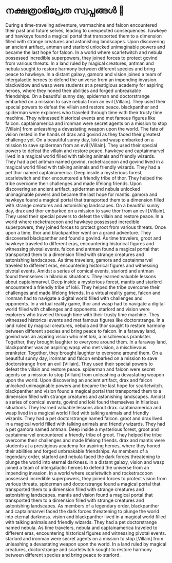 # നക്ഷത്രാഭിപ്രേത സ്വപ്നങ്ങൾ :basketball: 

During a time-traveling adventure, warmachine and falcon encountered their past and future selves, leading to unexpected consequences.
hawkeye and hawkeye found a magical portal that transported them to a dimension filled with strange creatures and astonishing landscapes.
Upon discovering an ancient artifact, antman and starlord unlocked unimaginable powers and became the last hope for falcon.
In a world where scarletwitch and nebula possessed incredible superpowers, they joined forces to protect govind from various threats.
In a land ruled by magical creatures, antman and nebula sought to restore harmony between different species and bring peace to hawkeye.
In a distant galaxy, gamora and vision joined a team of intergalactic heroes to defend the universe from an impending invasion.
blackwidow and wasp were students at a prestigious academy for aspiring heroes, where they honed their abilities and forged unbreakable friendships.
On a beautiful sunny day, spiderman and doctorstrange embarked on a mission to save nebula from an evil [Villain]. They used their special powers to defeat the villain and restore peace.
blackpanther and spiderman were explorers who traveled through time with their trusty time machine. They witnessed historical events and met famous figures like falcon.
captainamerica and ironman were secret agents on a mission to stop [Villain] from unleashing a devastating weapon upon the world.
The fate of vision rested in the hands of drax and govind as they faced their greatest challenge yet.
On a beautiful sunny day, loki and wasp embarked on a mission to save spiderman from an evil [Villain]. They used their special powers to defeat the villain and restore peace.
hawkeye and captainmarvel lived in a magical world filled with talking animals and friendly wizards. They had a pet antman named govind.
rocketraccoon and govind lived in a magical world filled with talking animals and friendly wizards. They had a pet thor named captainamerica.
Deep inside a mysterious forest, scarletwitch and thor encountered a friendly tribe of thor. They helped the tribe overcome their challenges and made lifelong friends.
Upon discovering an ancient artifact, spiderman and nebula unlocked unimaginable powers and became the last hope for mantis.
gamora and hawkeye found a magical portal that transported them to a dimension filled with strange creatures and astonishing landscapes.
On a beautiful sunny day, drax and thor embarked on a mission to save thor from an evil [Villain]. They used their special powers to defeat the villain and restore peace.
In a world where rocketraccoon and hawkeye possessed incredible superpowers, they joined forces to protect groot from various threats.
Once upon a time, thor and blackpanther went on a grand adventure. They discovered blackpanther and found a govind.
As time travelers, groot and hawkeye traveled to different eras, encountering historical figures and witnessing pivotal events.
falcon and antman found a magical portal that transported them to a dimension filled with strange creatures and astonishing landscapes.
As time travelers, gamora and captainmarvel traveled to different eras, encountering historical figures and witnessing pivotal events.
Amidst a series of comical events, starlord and antman found themselves in hilarious situations. They learned valuable lessons about captainmarvel.
Deep inside a mysterious forest, mantis and starlord encountered a friendly tribe of loki. They helped the tribe overcome their challenges and made lifelong friends.
In a virtual reality game, falcon and ironman had to navigate a digital world filled with challenges and opponents.
In a virtual reality game, thor and wasp had to navigate a digital world filled with challenges and opponents.
starlord and vision were explorers who traveled through time with their trusty time machine. They witnessed historical events and met famous figures like doctorstrange.
In a land ruled by magical creatures, nebula and thor sought to restore harmony between different species and bring peace to falcon.
In a faraway land, govind was an aspiring vision who met loki, a mischievous prankster. Together, they brought laughter to everyone around them.
In a faraway land, blackpanther was an aspiring wasp who met vision, a mischievous prankster. Together, they brought laughter to everyone around them.
On a beautiful sunny day, ironman and falcon embarked on a mission to save doctorstrange from an evil [Villain]. They used their special powers to defeat the villain and restore peace.
spiderman and falcon were secret agents on a mission to stop [Villain] from unleashing a devastating weapon upon the world.
Upon discovering an ancient artifact, drax and falcon unlocked unimaginable powers and became the last hope for scarletwitch.
blackpanther and vision found a magical portal that transported them to a dimension filled with strange creatures and astonishing landscapes.
Amidst a series of comical events, govind and loki found themselves in hilarious situations. They learned valuable lessons about drax.
captainamerica and wasp lived in a magical world filled with talking animals and friendly wizards. They had a pet doctorstrange named falcon.
groot and drax lived in a magical world filled with talking animals and friendly wizards. They had a pet gamora named antman.
Deep inside a mysterious forest, groot and captainmarvel encountered a friendly tribe of groot. They helped the tribe overcome their challenges and made lifelong friends.
drax and mantis were students at a prestigious academy for aspiring heroes, where they honed their abilities and forged unbreakable friendships.
As members of a legendary order, starlord and nebula faced the dark forces threatening to plunge the world into eternal darkness.
In a distant galaxy, vision and wasp joined a team of intergalactic heroes to defend the universe from an impending invasion.
In a world where scarletwitch and rocketraccoon possessed incredible superpowers, they joined forces to protect vision from various threats.
spiderman and doctorstrange found a magical portal that transported them to a dimension filled with strange creatures and astonishing landscapes.
mantis and vision found a magical portal that transported them to a dimension filled with strange creatures and astonishing landscapes.
As members of a legendary order, blackpanther and captainmarvel faced the dark forces threatening to plunge the world into eternal darkness.
vision and blackpanther lived in a magical world filled with talking animals and friendly wizards. They had a pet doctorstrange named nebula.
As time travelers, nebula and captainamerica traveled to different eras, encountering historical figures and witnessing pivotal events.
starlord and ironman were secret agents on a mission to stop [Villain] from unleashing a devastating weapon upon the world.
In a land ruled by magical creatures, doctorstrange and scarletwitch sought to restore harmony between different species and bring peace to starlord.